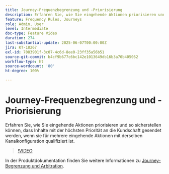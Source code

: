 ```yaml
---
title: Journey-Frequenzbegrenzung und -Priorisierung
description: Erfahren Sie, wie Sie eingehende Aktionen priorisieren und so sicherstellen können, dass Inhalte mit der höchsten Priorität an die Kundschaft gesendet werden, wenn sie für mehrere eingehende Aktionen mit derselben Kanalkonfiguration qualifiziert ist.
feature: Frequency Rules, Journeys
role: Admin, User
level: Intermediate
doc-type: Feature Video
duration: 274
last-substantial-update: 2025-06-07T00:00:00Z
jira: KT-18267
exl-id: 7083901f-3c07-4c6d-8ee0-23ff35a56b51
source-git-commit: b4cf9b677c6bc142e1013649db16b3a70b405052
workflow-type: ht
source-wordcount: '80'
ht-degree: 100%

---
```


# Journey-Frequenzbegrenzung und -Priorisierung

Erfahren Sie, wie Sie eingehende Aktionen priorisieren und so sicherstellen können, dass Inhalte mit der höchsten Priorität an die Kundschaft gesendet werden, wenn sie für mehrere eingehende Aktionen mit derselben Kanalkonfiguration qualifiziert ist.

>[!VIDEO](https://video.tv.adobe.com/v/3447624/?learn=on&enablevpops&captions=ger)

In der Produktdokumentation finden Sie weitere Informationen zu [Journey-Begrenzung und Arbitration](https://experienceleague.adobe.com/de/docs/journey-optimizer/using/conflict-prioritization/capping-rules/journey-capping).
